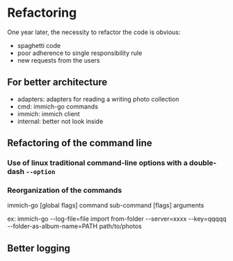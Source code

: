 # Refactoring

One year later, the necessity to refactor the code is obvious:
- spaghetti code
- poor adherence to single responsibility rule
- new requests from the users


## For better architecture

- adapters: adapters for reading a writing photo collection
- cmd: immich-go commands
- immich: immich client
- internal: better not look inside


## Refactoring of the command line 

### Use of linux traditional command-line options with a double-dash  `--option`
 


### Reorganization of the commands

immich-go [global flags] command sub-command [flags] arguments

ex:
immich-go --log-file=file import from-folder --server=xxxx --key=qqqqq --folder-as-album-name=PATH path/to/photos


## Better logging



